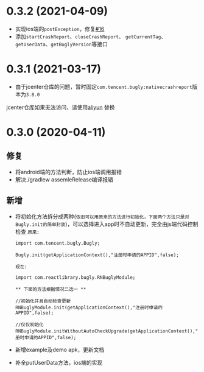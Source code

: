 # 0.3.2 (2021-04-09)
* 实现ios端的`postException`，修复[#16](https://github.com/yz1311/rn-bugly/issues/16)
* 添加`startCrashReport`、`closeCrashReport`、
  `getCurrentTag`、`getUserData`、`getBuglyVersion`等接口

# 0.3.1 (2021-03-17)
* 由于jcenter仓库的问题，暂时固定`com.tencent.bugly:nativecrashreport`版本为`3.8.0`

jcenter仓库如果无法访问，请使用[aliyun](https://maven.aliyun.com/mvn/guide) 替换

# 0.3.0 (2020-04-11)


## 修复

* 将android端的方法判断，防止ios端调用报错
* 解决./gradlew assemleRelease编译报错


## 新增

* 将初始化方法拆分成两种(`依旧可以用原来的方法进行初始化，下面两个方法只是对Bugly.init的简单封装`)，可以选择进入app时不自动更新，完全由js端代码控制检查
    `原来:`
    ```
    import com.tencent.bugly.Bugly;

    Bugly.init(getApplicationContext(),"注册时申请的APPID",false);
    ```


    `现在:`
    ```
    import com.reactlibrary.bugly.RNBuglyModule;

    ** 下面的方法根据情况二选一 **

    //初始化并且自动检查更新
    RNBuglyModule.init(getApplicationContext(),"注册时申请的APPID",false);

    //仅仅初始化
    RNBuglyModule.initWithoutAutoCheckUpgrade(getApplicationContext(),"注册时申请的APPID",false);
    ```
* 新增example及demo apk，更新文档
* 补全putUserData方法，ios端的实现

